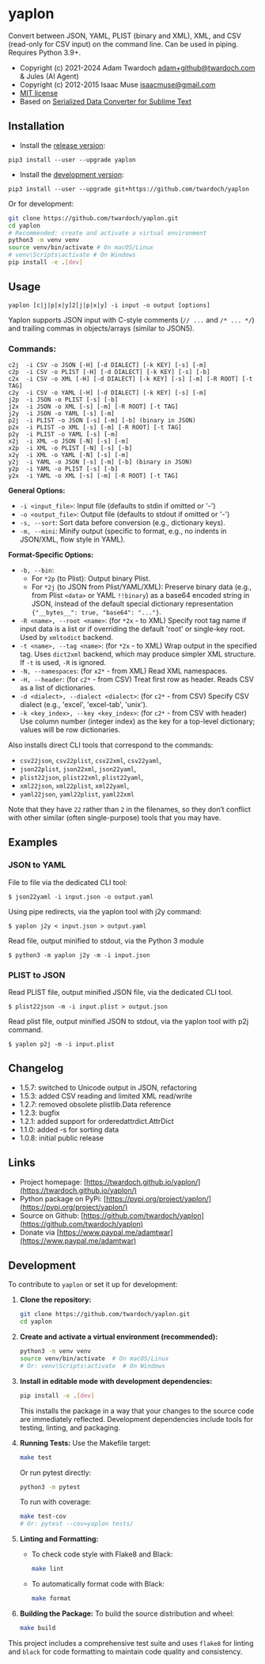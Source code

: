 # yaplon

Convert between JSON, YAML, PLIST (binary and XML), XML, and CSV (read-only for CSV input) on the command line.
Can be used in piping. Requires Python 3.9+.

- Copyright (c) 2021-2024 Adam Twardoch <adam+github@twardoch.com> & Jules (AI Agent)
- Copyright (c) 2012-2015 Isaac Muse <isaacmuse@gmail.com>
- [MIT license](./LICENSE)
- Based on [Serialized Data Converter for Sublime Text](https://github.com/facelessuser/SerializedDataConverter)

## Installation

- Install the [release version](https://pypi.org/project/yaplon/):

```
pip3 install --user --upgrade yaplon
```

- Install the [development version](https://github.com/twardoch/yaplon):

```
pip3 install --user --upgrade git+https://github.com/twardoch/yaplon
```

Or for development:
```bash
git clone https://github.com/twardoch/yaplon.git
cd yaplon
# Recommended: create and activate a virtual environment
python3 -m venv venv
source venv/bin/activate # On macOS/Linux
# venv\Scripts\activate # On Windows
pip install -e .[dev]
```

## Usage

```
yaplon [c|j|p|x|y]2[j|p|x|y] -i input -o output [options]
```

Yaplon supports JSON input with C-style comments (`// ...` and `/* ... */`) and trailing commas in objects/arrays (similar to JSON5).

### Commands:

```
c2j  -i CSV -o JSON [-H] [-d DIALECT] [-k KEY] [-s] [-m]
c2p  -i CSV -o PLIST [-H] [-d DIALECT] [-k KEY] [-s] [-b]
c2x  -i CSV -o XML [-H] [-d DIALECT] [-k KEY] [-s] [-m] [-R ROOT] [-t TAG]
c2y  -i CSV -o YAML [-H] [-d DIALECT] [-k KEY] [-s] [-m]
j2p  -i JSON -o PLIST [-s] [-b]
j2x  -i JSON -o XML [-s] [-m] [-R ROOT] [-t TAG]
j2y  -i JSON -o YAML [-s] [-m]
p2j  -i PLIST -o JSON [-s] [-m] [-b] (binary in JSON)
p2x  -i PLIST -o XML [-s] [-m] [-R ROOT] [-t TAG]
p2y  -i PLIST -o YAML [-s] [-m]
x2j  -i XML -o JSON [-N] [-s] [-m]
x2p  -i XML -o PLIST [-N] [-s] [-b]
x2y  -i XML -o YAML [-N] [-s] [-m]
y2j  -i YAML -o JSON [-s] [-m] [-b] (binary in JSON)
y2p  -i YAML -o PLIST [-s] [-b]
y2x  -i YAML -o XML [-s] [-m] [-R ROOT] [-t TAG]
```
**General Options:**
- `-i <input_file>`: Input file (defaults to stdin if omitted or '-')
- `-o <output_file>`: Output file (defaults to stdout if omitted or '-')
- `-s, --sort`: Sort data before conversion (e.g., dictionary keys).
- `-m, --mini`: Minify output (specific to format, e.g., no indents in JSON/XML, flow style in YAML).

**Format-Specific Options:**
- `-b, --bin`:
    - For `*2p` (to Plist): Output binary Plist.
    - For `*2j` (to JSON from Plist/YAML/XML): Preserve binary data (e.g., from Plist `<data>` or YAML `!!binary`) as a base64 encoded string in JSON, instead of the default special dictionary representation `{"__bytes__": true, "base64": "..."}`.
- `-R <name>, --root <name>`: (for `*2x` - to XML) Specify root tag name if input data is a list or if overriding the default 'root' or single-key root. Used by `xmltodict` backend.
- `-t <name>, --tag <name>`: (for `*2x` - to XML) Wrap output in the specified tag. Uses `dict2xml` backend, which may produce simpler XML structure. If `-t` is used, `-R` is ignored.
- `-N, --namespaces`: (for `x2*` - from XML) Read XML namespaces.
- `-H, --header`: (for `c2*` - from CSV) Treat first row as header. Reads CSV as a list of dictionaries.
- `-d <dialect>, --dialect <dialect>`: (for `c2*` - from CSV) Specify CSV dialect (e.g., 'excel', 'excel-tab', 'unix').
- `-k <key_index>, --key <key_index>`: (for `c2*` - from CSV with header) Use column number (integer index) as the key for a top-level dictionary; values will be row dictionaries.

Also installs direct CLI tools that correspond to the commands:

- `csv22json`, `csv22plist`, `csv22xml`, `csv22yaml`,
- `json22plist`, `json22xml`, `json22yaml`,
- `plist22json`, `plist22xml`, `plist22yaml`,
- `xml22json`, `xml22plist`, `xml22yaml`,
- `yaml22json`, `yaml22plist`, `yaml22xml`

Note that they have `22` rather than `2` in the filenames, so they don’t conflict with other similar (often single-purpose) tools that you may have.

## Examples

### JSON to YAML

File to file via the dedicated CLI tool:

```
$ json22yaml -i input.json -o output.yaml
```

Using pipe redirects, via the yaplon tool with j2y command:

```
$ yaplon j2y < input.json > output.yaml
```

Read file, output minified to stdout, via the Python 3 module

```
$ python3 -m yaplon j2y -m -i input.json
```

### PLIST to JSON

Read PLIST file, output minified JSON file, via the dedicated CLI tool.

```
$ plist22json -m -i input.plist > output.json
```

Read plist file, output minified JSON to stdout, via the yaplon tool with p2j command.

```
$ yaplon p2j -m -i input.plist
```

## Changelog

- 1.5.7: switched to Unicode output in JSON, refactoring
- 1.5.3: added CSV reading and limited XML read/write
- 1.2.7: removed obsolete plistlib.Data reference
- 1.2.3: bugfix
- 1.2.1: added support for orderedattrdict.AttrDict
- 1.1.0: added -s for sorting data
- 1.0.8: initial public release

## Links

- Project homepage: [https://twardoch.github.io/yaplon/](https://twardoch.github.io/yaplon/)
- Python package on PyPi: [https://pypi.org/project/yaplon/](https://pypi.org/project/yaplon/)
- Source on Github: [https://github.com/twardoch/yaplon](https://github.com/twardoch/yaplon)
- Donate via [https://www.paypal.me/adamtwar](https://www.paypal.me/adamtwar)

## Development

To contribute to `yaplon` or set it up for development:

1.  **Clone the repository:**
    ```bash
    git clone https://github.com/twardoch/yaplon.git
    cd yaplon
    ```

2.  **Create and activate a virtual environment (recommended):**
    ```bash
    python3 -m venv venv
    source venv/bin/activate  # On macOS/Linux
    # Or: venv\Scripts\activate  # On Windows
    ```

3.  **Install in editable mode with development dependencies:**
    ```bash
    pip install -e .[dev]
    ```
    This installs the package in a way that your changes to the source code are immediately reflected. Development dependencies include tools for testing, linting, and packaging.

4.  **Running Tests:**
    Use the Makefile target:
    ```bash
    make test
    ```
    Or run pytest directly:
    ```bash
    python3 -m pytest
    ```
    To run with coverage:
    ```bash
    make test-cov
    # Or: pytest --cov=yaplon tests/
    ```

5.  **Linting and Formatting:**
    - To check code style with Flake8 and Black:
      ```bash
      make lint
      ```
    - To automatically format code with Black:
      ```bash
      make format
      ```

6.  **Building the Package:**
    To build the source distribution and wheel:
    ```bash
    make build
    ```

This project includes a comprehensive test suite and uses `flake8` for linting and `black` for code formatting to maintain code quality and consistency.
